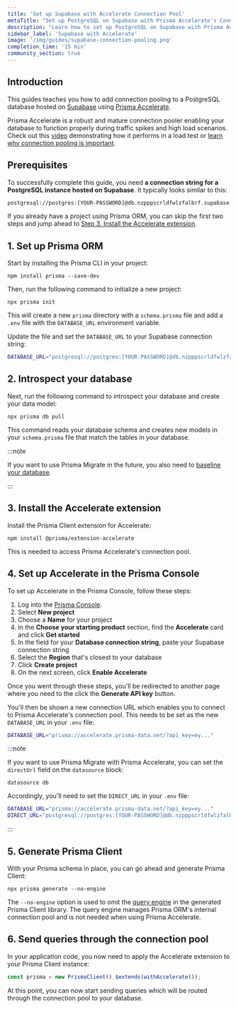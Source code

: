 ```yaml
---
title: 'Set up Supabase with Accelerate Connection Pool'
metaTitle: "Set up PostgreSQL on Supabase with Prisma Accelerate's Connection Pool"
description: "Learn how to set up PostgreSQL on Supabase with Prisma Accelerate's Connection Pool"
sidebar_label: 'Supabase with Accelerate'
image: '/img/guides/supabase-connection-pooling.png'
completion_time: '15 min'
community_section: true
---
```


## Introduction

This guides teaches you how to add connection pooling to a PostgreSQL database hosted on [Supabase](https://supabase.com/) using [Prisma Accelerate](/accelerate).

Prisma Accelerate is a robust and mature connection pooler enabling your database to function properly during traffic spikes and high load scenarios. Check out this [video](https://www.youtube.com/watch?v=cnL75if6Aq0) demonstrating how it performs in a load test or [learn why connection pooling is important](https://www.prisma.io/blog/saving-black-friday-with-connection-pooling).

## Prerequisites

To successfully complete this guide, you need **a connection string for a PostgreSQL instance hosted on Supabase**. It typically looks similar to this:

```bash no-copy
postgresql://postgres:[YOUR-PASSWORD]@db.nzpppscrldfwlzfalbrf.supabase.co:5432/postgres
```

If you already have a project using Prisma ORM, you can skip the first two steps and jump ahead to [Step 3. Install the Accelerate extension](#3-install-the-accelerate-extension).

## 1. Set up Prisma ORM

Start by installing the Prisma CLI in your project:

```
npm install prisma --save-dev
```

Then, run the following command to initialize a new project:

```
npx prisma init
```

This will create a new `prisma` directory with a `schema.prisma` file and add a `.env` file with the `DATABASE_URL` environment variable.

Update the file and set the `DATABASE_URL` to your Supabase connection string:

```bash file=.env
DATABASE_URL="postgresql://postgres:[YOUR-PASSWORD]@db.nzpppscrldfwlzfalbrf.supabase.co:5432/postgres"
```

## 2. Introspect your database

Next, run the following command to introspect your database and create your data model:

```terminal
npx prisma db pull
```

This command reads your database schema and creates new models in your `schema.prisma` file that match the tables in your database.

:::note

If you want to use Prisma Migrate in the future, you also need to [baseline your database](/orm/prisma-migrate/workflows/baselining).

:::

## 3. Install the Accelerate extension

Install the Prisma Client extension for Accelerate:

```terminal
npm install @prisma/extension-accelerate
```

This is needed to access Prisma Accelerate's connection pool.

## 4. Set up Accelerate in the Prisma Console

To set up Accelerate in the Prisma Console, follow these steps:

1. Log into the [Prisma Console](https://console.prisma.io).
1. Select **New project**
1. Choose a **Name** for your project
1. In the **Choose your starting product** section, find the **Accelerate** card and click **Get started**
1. In the field for your **Database connection string**, paste your Supabase connection string
1. Select the **Region** that's closest to your database
1. Click **Create project**
1. On the next screen, click **Enable Accelerate**

Once you went through these steps, you'll be redirected to another page where you need to the click the **Generate API key** button.

You'll then be shown a new connection URL which enables you to connect to Prisma Accelerate's connection pool. This needs to be set as the new `DATABASE_URL` in your `.env` file:

```bash file=.env
DATABASE_URL="prisma://accelerate.prisma-data.net/?api_key=ey..."
```

:::note

If you want to use Prisma Migrate with Prisma Accelerate, you can set the `directUrl` field on the `datasource` block:

```prisma file=schema.prisma
datasource db
```

Accordingly, you'll need to set the `DIRECT_URL` in your `.env` file:

```bash file=.env
DATABASE_URL="prisma://accelerate.prisma-data.net/?api_key=ey..."
DIRECT_URL="postgresql://postgres:[YOUR-PASSWORD]@db.nzpppscrldfwlzfalbrf.supabase.co:5432/postgres"
```

:::

## 5. Generate Prisma Client

With your Prisma schema in place, you can go ahead and generate Prisma Client:

```
npx prisma generate --no-engine
```

The `--no-engine` option is used to omit the [query engine](/orm/more/under-the-hood/engines) in the generated Prisma Client library. The query engine manages Prisma ORM's internal connection pool and is not needed when using Prisma Accelerate.

## 6. Send queries through the connection pool

In your application code, you now need to apply the Accelerate extension to your Prisma Client instance:

```ts
const prisma = new PrismaClient().$extends(withAccelerate());
```

At this point, you can now start sending queries which will be routed through the connection pool to your database.
